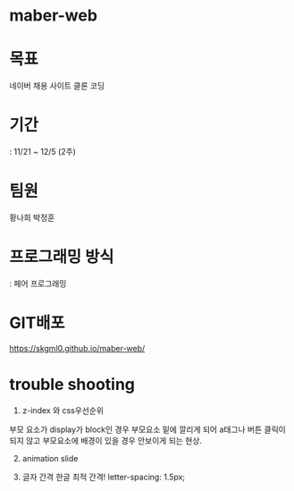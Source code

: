 # maber-web
# 목표 
네이버 채용 사이트 클론 코딩 

# 기간
: 11/21 ~ 12/5 (2주)

# 팀원
황나희
박정훈

# 프로그래밍 방식
: 페어 프로그래밍

# GIT배포

https://skgml0.github.io/maber-web/

# trouble shooting
1. z-index 와 css우선순위

부모 요소가 display가 block인 경우 부모요소 밑에 깔리게 되어 a태그나 버튼 클릭이 되지 않고 부모요소에 배경이 있을 경우 안보이게 되는 현상.

2. animation slide 

3. 글자 간격
한글 최적 간격!
letter-spacing: 1.5px;
